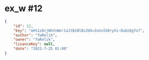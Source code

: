 
# ex_w #12
                
```JSON
{
    "id": 12,
    "key": "oH%1zDrjWhVnWm!1aJtBiNlBsZdX=3xUvIkBryVi~8uQzQgTof",
    "author": "fwRelik",
    "owner": "fwRelik",
    "lisanceKey": null,
    "date": "2022-7-25 01:00"
}
```
